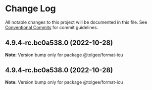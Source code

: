 # Change Log

All notable changes to this project will be documented in this file.
See [Conventional Commits](https://conventionalcommits.org) for commit guidelines.

## 4.9.4-rc.bc0a538.0 (2022-10-28)

**Note:** Version bump only for package @tolgee/format-icu





## 4.9.4-rc.bc0a538.0 (2022-10-28)

**Note:** Version bump only for package @tolgee/format-icu
